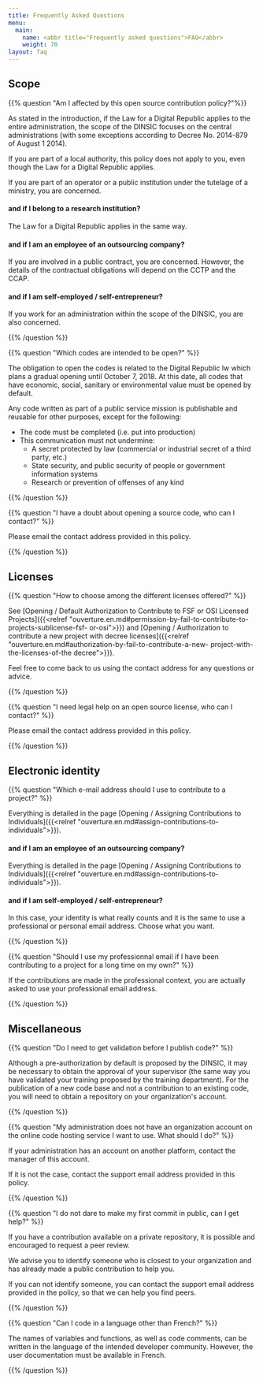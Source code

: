 ```yaml
---
title: Frequently Asked Questions
menu:
  main:
    name: <abbr title="Frequently asked questions">FAQ</abbr>
    weight: 70
layout: faq
---
```


## Scope


{{% question "Am I affected by this open source contribution policy?"%}}

As stated in the introduction, if the Law for a Digital Republic applies to the entire administration, the scope of the DINSIC focuses on the
central administrations (with some exceptions according to Decree No. 2014-879 of August 1 2014).

If you are part of a local authority, this policy does not apply to you, even though the Law for a Digital Republic applies.

If you are part of an operator or a public institution under the tutelage of a ministry, you are concerned.


#### and if I belong to a research institution?

The Law for a Digital Republic applies in the same way.


#### and if I am an employee of an outsourcing company?

If you are involved in a public contract, you are concerned. However, the details of the contractual obligations will depend on the CCTP and the CCAP.


#### and if I am self-employed / self-entrepreneur?

If you work for an administration within the scope of the DINSIC, you are also concerned.

{{% /question %}}

{{% question "Which codes are intended to be open?" %}}

The obligation to open the codes is related to the Digital Republic lw which plans a gradual opening until October 7, 2018. At
this date, all codes that have economic, social, sanitary or environmental value must be opened by default.

Any code written as part of a public service mission is publishable and reusable for other purposes, except for the following:

- The code must be completed (i.e. put into production)
- This communication must not undermine:
    - A secret protected by law (commercial or industrial secret of a third party, etc.)
    - State security, and public security of people or government information systems
    - Research or prevention of offenses of any kind

{{% /question %}}

{{% question "I have a doubt about opening a source code, who can I contact?" %}}

Please email the contact address provided in this policy.

{{% /question %}}


## Licenses

{{% question "How to choose among the different licenses offered?" %}}

See [Opening / Default Authorization to Contribute to FSF or OSI Licensed Projects]({{<relref "ouverture.en.md#permission-by-fail-to-contribute-to-projects-sublicense-fsf- or-osi">}}) and [Opening / Authorization to contribute a new project with decree licenses]({{<relref "ouverture.en.md#authorization-by-fail-to-contribute-a-new- project-with-the-licenses-of-the decree">}}).

Feel free to come back to us using the contact address for any questions or advice.

{{% /question %}}

{{% question "I need legal help on an open source license, who can I contact?" %}}

Please email the contact address provided in this policy.

{{% /question %}}

## Electronic identity

{{% question "Which e-mail address should I use to contribute to a project?" %}}

Everything is detailed in the page [Opening / Assigning Contributions to Individuals]({{<relref "ouverture.en.md#assign-contributions-to-individuals">}}).

#### and if I am an employee of an outsourcing company?

Everything is detailed in the page [Opening / Assigning Contributions to Individuals]({{<relref "ouverture.en.md#assign-contributions-to-individuals">}}).


#### and if I am self-employed / self-entrepreneur?

In this case, your identity is what really counts and it is the same to use a professional or personal email address. Choose what you want.

{{% /question %}}


{{% question "Should I use my professionnal email if I have been contributing to a project for a long time on my own?" %}}

If the contributions are made in the professional context, you are actually asked to use your professional email address.

{{% /question %}}

## Miscellaneous

{{% question "Do I need to get validation before I publish code?" %}}

Although a pre-authorization by default is proposed by the DINSIC, it may be necessary to obtain the approval of your supervisor (the same way you have validated your training proposed by the training department). For the publication of a new code base and not a contribution to an existing code, you will need to obtain a repository on your organization's account.

{{% /question %}}


{{% question "My administration does not have an organization account on the online code hosting service I want to use. What should I do?" %}}

If your administration has an account on another platform, contact the manager of this account.

If it is not the case, contact the support email address provided in this policy.

{{% /question %}}


{{% question "I do not dare to make my first commit in public, can I get help?" %}}

If you have a contribution available on a private repository, it is possible and encouraged to request a peer review.

We advise you to identify someone who is closest to your organization and has already made a public contribution to help you.

If you can not identify someone, you can contact the support email address provided in the policy, so that we can help you find peers.

{{% /question %}}


{{% question "Can I code in a language other than French?" %}}

The names of variables and functions, as well as code comments, can be written in the language of the intended developer community. However, the user documentation must be available in French.

{{% /question %}}
